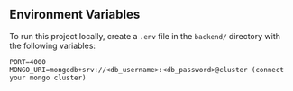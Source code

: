 ## Environment Variables

To run this project locally, create a `.env` file in the `backend/` directory with the following variables:

```env
PORT=4000
MONGO_URI=mongodb+srv://<db_username>:<db_password>@cluster (connect your mongo cluster)
